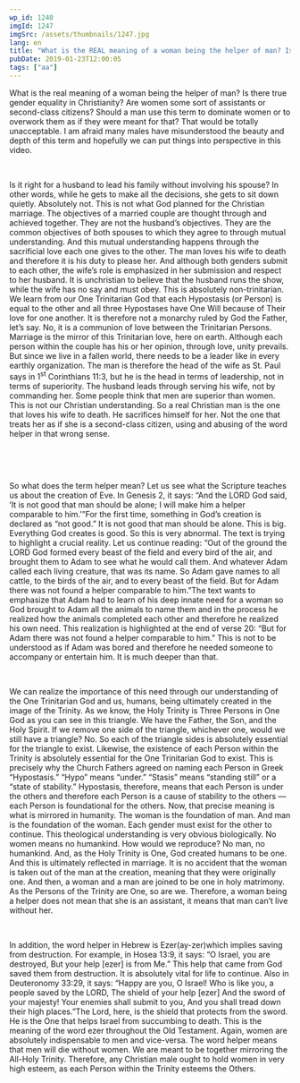 ```yaml
---
wp_id: 1240
imgId: 1247
imgSrc: /assets/thumbnails/1247.jpg
lang: en
title: "What is the REAL meaning of a woman being the helper of man? Is there gender equality in Christianity? Shouldn’t a male hold women in high esteem?"
pubDate: 2019-01-23T12:00:05
tags: ["aa"]
---
```

<!-- page: 6 -->

<p>What is the real meaning of a woman being the helper of man? Is there true gender equality in Christianity? Are women some sort of assistants or second-class citizens? Should a man use this term to dominate women or to overwork them as if they were meant for that? That would be totally unacceptable. I am afraid many males have misunderstood the beauty and depth of this term and hopefully we can put things into perspective in this video.</p>
<p>&nbsp;</p>
<p>Is it right for a husband to lead his family without involving his spouse? In other words, while he gets to make all the decisions, she gets to sit down quietly. Absolutely not. This is not what God planned for the Christian marriage. The objectives of a married couple are thought through and achieved together. They are not the husband’s objectives. They are the common objectives of both spouses to which they agree to through mutual understanding. And this mutual understanding happens through the sacrificial love each one gives to the other. The man loves his wife to death and therefore it is his duty to please her. And although both genders submit to each other, the wife’s role is emphasized in her submission and respect to her husband. It is unchristian to believe that the husband runs the show, while the wife has no say and must obey. This is absolutely non-trinitarian. We learn from our One Trinitarian God that each Hypostasis (or Person) is equal to the other and all three Hypostases have One Will because of Their love for one another. It is therefore not a monarchy ruled by God the Father, let’s say. No, it is a communion of love between the Trinitarian Persons. Marriage is the mirror of this Trinitarian love, here on earth. Although each person within the couple has his or her opinion, through love, unity prevails. But since we live in a fallen world, there needs to be a leader like in every earthly organization. The man is therefore the head of the wife as St. Paul says in 1<sup>st</sup> Corinthians 11:3, but he is the head in terms of leadership, not in terms of superiority. The husband leads through serving his wife, not by commanding her. Some people think that men are superior than women. This is not our Christian understanding. So a real Christian man is the one that loves his wife to death. He sacrifices himself for her. Not the one that treats her as if she is a second-class citizen, using and abusing of the word helper in that wrong sense.</p>
<p>&nbsp;</p>
<p>&nbsp;</p>
<p>So what does the term helper mean? Let us see what the Scripture teaches us about the creation of Eve. In Genesis 2, it says: “And the LORD God said, ‘It is not good that man should be alone; I will make him a helper comparable to him.’”For the first time, something in God’s creation is declared as “not good.” It is not good that man should be alone. This is big. Everything God creates is good. So this is very abnormal. The text is trying to highlight a crucial reality. Let us continue reading: “Out of the ground the LORD God formed every beast of the field and every bird of the air, and brought them to Adam to see what he would call them. And whatever Adam called each living creature, that was its name. So Adam gave names to all cattle, to the birds of the air, and to every beast of the field. But for Adam there was not found a helper comparable to him.”The text wants to emphasize that Adam had to learn of his deep innate need for a woman so God brought to Adam all the animals to name them and in the process he realized how the animals completed each other and therefore he realized his own need. This realization is highlighted at the end of verse 20: “But for Adam there was not found a helper comparable to him.” This is not to be understood as if Adam was bored and therefore he needed someone to accompany or entertain him. It is much deeper than that.</p>
<p>&nbsp;</p>
<p>We can realize the importance of this need through our understanding of the One Trinitarian God and us, humans, being ultimately created in the image of the Trinity. As we know, the Holy Trinity is Three Persons in One God as you can see in this triangle. We have the Father, the Son, and the Holy Spirit. If we remove one side of the triangle, whichever one, would we still have a triangle? No. So each of the triangle sides is absolutely essential for the triangle to exist. Likewise, the existence of each Person within the Trinity is absolutely essential for the One Trinitarian God to exist. This is precisely why the Church Fathers agreed on naming each Person in Greek “Hypostasis.” “Hypo” means “under.” “Stasis” means “standing still” or a “state of stability.” Hypostasis, therefore, means that each Person is under the others and therefore each Person is a cause of stability to the others &#8212; each Person is foundational for the others. Now, that precise meaning is what is mirrored in humanity. The woman is the foundation of man. And man is the foundation of the woman. Each gender must exist for the other to continue. This theological understanding is very obvious biologically. No women means no humankind. How would we reproduce? No man, no humankind. And, as the Holy Trinity is One, God created humans to be one. And this is ultimately reflected in marriage. It is no accident that the woman is taken out of the man at the creation, meaning that they were originally one. And then, a woman and a man are joined to be one in holy matrimony. As the Persons of the Trinity are One, so are we. Therefore, a woman being a helper does not mean that she is an assistant, it means that man can’t live without her.</p>
<p>&nbsp;</p>
<p>In addition, the word helper in Hebrew is Ezer(ay-zer)which implies saving from destruction. For example, in Hosea 13:9, it says: “O Israel, you are destroyed, But your help [ezer] is from Me.” This help that came from God saved them from destruction. It is absolutely vital for life to continue. Also in Deuteronomy 33:29, it says: “Happy are you, O Israel! Who is like you, a people saved by the LORD, The shield of your help [ezer] And the sword of your majesty! Your enemies shall submit to you, And you shall tread down their high places.”The Lord, here, is the shield that protects from the sword. He is the One that helps Israel from succumbing to death. This is the meaning of the word ezer throughout the Old Testament. Again, women are absolutely indispensable to men and vice-versa. The word helper means that men will die without women. We are meant to be together mirroring the All-Holy Trinity. Therefore, any Christian male ought to hold women in very high esteem, as each Person within the Trinity esteems the Others.</p>
